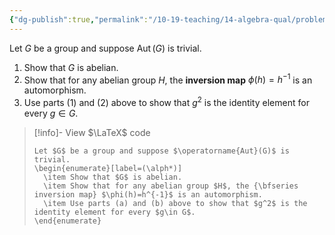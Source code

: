 ```yaml
---
{"dg-publish":true,"permalink":"/10-19-teaching/14-algebra-qual/problem-bank/group-theory/a-group-with-a-trivial-automorphism-group/","tags":["group_theory"],"updated":"2025-03-18T10:24:52-07:00"}
---
```


Let $G$ be a group and suppose $\operatorname{Aut}(G)$ is trivial.

1. Show that $G$ is abelian.
2. Show that for any abelian group $H$, the **inversion map** $\phi(h)=h^{-1}$ is an automorphism.
3. Use parts (1) and (2) above to show that $g^2$ is the identity element for every $g\in G$.

> [!info]- View $\LaTeX$ code
> ```
> Let $G$ be a group and suppose $\operatorname{Aut}(G)$ is trivial.
> \begin{enumerate}[label=(\alph*)]
> 	\item Show that $G$ is abelian.
> 	\item Show that for any abelian group $H$, the {\bfseries inversion map} $\phi(h)=h^{-1}$ is an automorphism.
> 	\item Use parts (a) and (b) above to show that $g^2$ is the identity element for every $g\in G$.
> \end{enumerate}
> ```